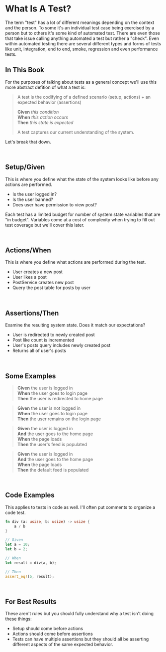 # What Is A Test?

The term "test" has a lot of different meanings depending on the context and the person. To some it's an individual test case being exercised by a person but to others it's some kind of automated test. There are even those that take issue calling anything automated a test but rather a "check". Even within automated testing there are several different types and forms of tests like unit, integration, end to end, smoke, regression and even performance tests.

## In This Book

For the purposes of talking about tests as a general concept we'll use this more abstract defition of what a test is:

> A test is the codifying of a defined scenario (setup, actions) + an expected behavior (assertions)
>
> **Given** _this condition_  
> **When** _this action occurs_  
> **Then** _this state is expected_
>
> A test captures our current understanding of the system.

Let's break that down.

<div style="page-break-before:always">&nbsp;</div>

## Setup/Given

This is where you define what the state of the system looks like before any actions are performed.

- Is the user logged in?
- Is the user banned?
- Does user have permission to view post?

Each test has a limited budget for number of system state variables that are "in budget". Variables come at a cost of complexity when trying to fill out test coverage but we'll cover this later.

<div style="page-break-before:always">&nbsp;</div>

## Actions/When

This is where you define what actions are performed during the test.

- User creates a new post
- User likes a post
- PostService creates new post
- Query the post table for posts by user

<div style="page-break-before:always">&nbsp;</div>

## Assertions/Then

Examine the resulting system state. Does it match our expectations?

- User is redirected to newly created post
- Post like count is incremented
- User's posts query includes newly created post
- Returns all of user's posts

<div style="page-break-before:always">&nbsp;</div>

## Some Examples

> **Given** the user is logged in  
> **When** the user goes to login page  
> **Then** the user is redirected to home page

> **Given** the user is not logged in  
> **When** the user goes to login page  
> **Then** the user remains on the login page

> **Given** the user is logged in  
> **And** the user goes to the home page  
> **When** the page loads  
> **Then** the user's feed is populated

> **Given** the user is logged in  
> **And** the user goes to the home page  
> **When** the page loads  
> **Then** the default feed is populated

<div style="page-break-before:always">&nbsp;</div>

## Code Examples

This applies to tests in code as well. I'll often put comments to organize a code test.

```rust
fn div (a: usize, b: usize) -> usize {
    a / b
}

// Given
let a = 10;
let b = 2;

// When
let result = div(a, b);

// Then
assert_eq!(5, result);
```

<div style="page-break-before:always">&nbsp;</div>

## For Best Results

These aren't rules but you should fully understand why a test isn't doing these things:

- Setup should come before actions
- Actions should come before assertions
- Tests can have multiple assertions but they should all be asserting different aspects of the same expected behavior.
